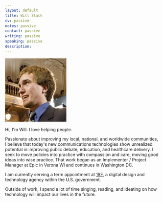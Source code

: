 ```yaml
---
layout: default
title: Will Slack
cv: passive
notes: passive
contact: passive
writing: passive
speaking: passive
description:
---
```


<div class="row marketing">
	<div class="col-sm-4">
	<img  class="img-circle avatar" alt="Will Slack" src="assets/img/headshot.jpg" style="width: 200px;">
	</div>
	<div itemscope itemtype="http://data-vocabulary.org/Person" class="col-sm-8">
	<p class="lead" markdown="1">Hi, I'm <span itemprop="name">Will</span>. I love helping people.</p>
	<p>Passionate about improving my local, national, and worldwide communities, I believe that today's new communications technologies show unrealized potential in improving public debate, education, and healthcare delivery. I seek to move policies into practice with compassion and care, moving good ideas into wise practice. That work began as an Implementer / Project Manager at Epic in Verona WI and continues in Washington DC.
	<p>I am currently serving a term appointment at <a href="https://18f.gsa.gov/">18F</a>, a digital design and technology agency within the U.S. government.</p>
	<p>Outside of work, I spend a lot of time singing, reading, and ideating on how technology will impact our lives in the future.</p>
	<!-- why these tags aren't needed is beyond me
	</div>
</div> -->
